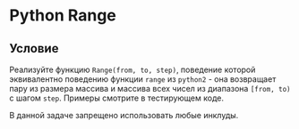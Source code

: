 # Python Range

## Условие

Реализуйте функцию `Range(from, to, step)`, поведение которой эквивалентно 
поведению функции `range` из `python2` - она возвращает пару из размера массива и массива всех чисел
из диапазона `[from, to)` с шагом `step`. Примеры смотрите в тестирующем коде.

В данной задаче запрещено использовать любые инклуды.